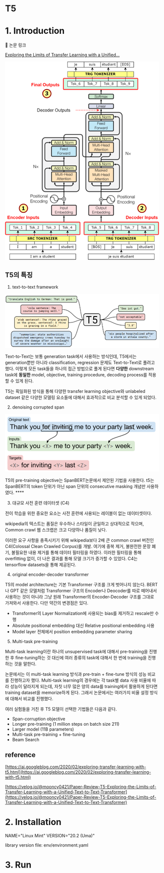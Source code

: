 # T5

# 1. Introduction

🔗 논문 링크

[Exploring the Limits of Transfer Learning with a Unified...](https://arxiv.org/abs/1910.10683)

![Untitled](img/Untitled.png)

## T5의 특징

1. text-to-text framework

![Untitled](img/Untitled%201.png)

Text-to-Text는 보통 generation task에서 사용하는 방식인데, T5에서는 generation뿐만 아니라 classification, regression 문제도 Text-to-Text로 풀려고 했다. 이렇게 모든 task들을 하나의 접근 방법으로 풀게 된다면 **다양한** downstream task에 **동일한** model, objective, training procedure, decoding process를 적용할 수 있게 된다.

T5는 획일화된 방식을 통해 다양한 transfer learning objective와 unlabeled dataset 같은 다양한 모델링 요소들에 대해서 효과적으로 비교 분석할 수 있게 되었다.

2. denoising corrupted span

![Untitled](img/Untitled%202.png)

T5의 pre-training objective는 SpanBERT논문에서 제안된 기법을 사용한다. t5는 SpanBERT의 token 단위가 아닌 span 단위의 consecutive masking 개념만 사용하였다. ****

3. 대규모 사전 훈련 데이터셋 (C4)

전이 학습을 위한 중요한 요소는 사전 훈련에 사용되는 레이블이 없는 데이터셋이다.

wikipedia의 텍스트는 품질은 우수하나 스타일이 균일하고 상대적으로 작으며, Common crawl 웹 스크랩은 크고 다양하나 품질이 낮다.

이러한 요구 사항을 충족시키기 위해 wikipedia보다 2배 큰 common crawl 버전인 C4(Colossal Clean Crawled Corpus)를 개발. 여기에 중복 제거, 불완전한 문장 폐기, 불필요한 내용 제거를 통해 데이터 필터링을 하였다. 이러한 필터링을 통해 overfitting 없이, 더 나은 결과를 통해 모델 크기가 증가할 수 있었다. C4는 tensorflow datasets을 통해 제공된다.

4. original encoder-decoder transformer

T5의 model architecture는 기본 Transformer 구조를 크게 벗어나지 않는다. BERT나 GPT 같은 모델처럼 Transformer 구조의 Encoder나 Deocoder를 따로 떼어내서 사용하는 것이 아니라 그냥 원래 Transformer의 Encoder-Decoder 구조를 그대로 가져와서 사용한다. 다만 약간의 변경점은 있다.

- Transformer의 Layer Normalization에 사용되는 bias를 제거하고 rescale만 수행
- Absolute positional embedding 대신 Relative positional embedding 사용
- Model layer 전체에서 position embedding parameter sharing

5. Multi-task pre-training

Multi-task learning이란 하나의 unsupervised task에 대해서 pre-training을 진행한 후 fine-tuning하는 것 대신에 여러 종류의 task에 대해서 한 번에 training을 진행하는 것을 말한다.

논문에서는 이 multi-task learning 방식과 pre-train + fine-tune 방식의 성능 비교를 진행하고자 했다. Multi-task learning의 경우에는 각 task별 data 사용 비율에 따라 성능이 달라지게 되는데, 자칫 너무 많은 양의 data를 training에서 활용하게 된다면 training dataset을 memorize하게 된다. 그래서 논문에서는 여러가지 비율 설정 방식에 대해서 비교를 진행했다.

여러 실험들을 거친 후 T5 모델이 선택한 기법들은 다음과 같다.

- Span-corruption objective
- Longer pre-training (1 million steps on batch size 211)
- Larger model (11B parameters)
- Multi-task pre-training + fine-tuning
- Beam Search

## reference

[https://ai.googleblog.com/2020/02/exploring-transfer-learning-with-t5.html](https://ai.googleblog.com/2020/02/exploring-transfer-learning-with-t5.html)

[https://velog.io/@mooncy0421/Paper-Review-T5-Exploring-the-Limits-of-Transfer-Learning-with-a-Unified-Text-to-Text-Transformer](https://velog.io/@mooncy0421/Paper-Review-T5-Exploring-the-Limits-of-Transfer-Learning-with-a-Unified-Text-to-Text-Transformer)

# 2. Installation

NAME="Linux Mint"
VERSION="20.2 (Uma)"

library version file: env/environment.yaml

# 3. Run
